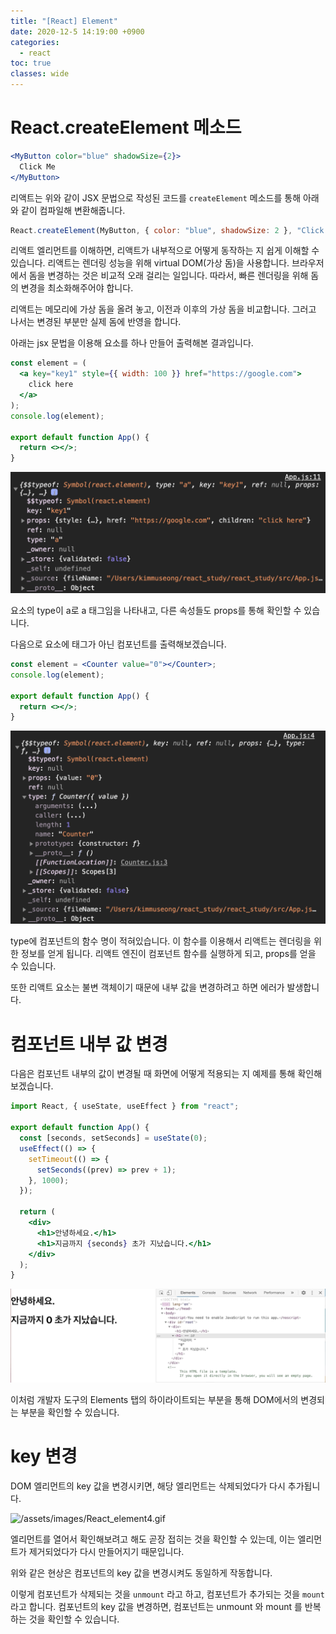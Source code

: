 ```yaml
---
title: "[React] Element"
date: 2020-12-5 14:19:00 +0900
categories:
  - react
toc: true
classes: wide
---
```


# React.createElement 메소드

```jsx
<MyButton color="blue" shadowSize={2}>
  Click Me
</MyButton>
```

리액트는 위와 같이 JSX 문법으로 작성된 코드를 `createElement` 메소드를 통해 아래와 같이 컴파일해 변환해줍니다.

```jsx
React.createElement(MyButton, { color: "blue", shadowSize: 2 }, "Click Me");
```

리액트 엘리먼트를 이해하면, 리액트가 내부적으로 어떻게 동작하는 지 쉽게 이해할 수 있습니다. 리액트는 렌더링 성능을 위해 virtual DOM(가상 돔)을 사용합니다. 브라우저에서 돔을 변경하는 것은 비교적 오래 걸리는 일입니다. 따라서, 빠른 렌더링을 위해 돔의 변경을 최소화해주어야 합니다.

리액트는 메모리에 가상 돔을 올려 놓고, 이전과 이후의 가상 돔을 비교합니다. 그러고 나서는 변경된 부분만 실제 돔에 반영을 합니다.

아래는 jsx 문법을 이용해 요소를 하나 만들어 출력해본 결과입니다.

```jsx
const element = (
  <a key="key1" style={{ width: 100 }} href="https://google.com">
    click here
  </a>
);
console.log(element);

export default function App() {
  return <></>;
}
```

![/assets/images/React_element.png](/assets/images/React_element.png)

요소의 type이 a로 a 태그임을 나타내고, 다른 속성들도 props를 통해 확인할 수 있습니다.

다음으로 요소에 태그가 아닌 컴포넌트를 출력해보겠습니다.

```jsx
const element = <Counter value="0"></Counter>;
console.log(element);

export default function App() {
  return <></>;
}
```

![/assets/images/React_element2.png](/assets/images/React_element2.png)

type에 컴포넌트의 함수 명이 적혀있습니다. 이 함수를 이용해서 리액트는 렌더링을 위한 정보를 얻게 됩니다. 리액트 엔진이 컴포넌트 함수를 실행하게 되고, props를 얻을 수 있습니다.

또한 리액트 요소는 불변 객체이기 때문에 내부 값을 변경하려고 하면 에러가 발생합니다.

# 컴포넌트 내부 값 변경

다음은 컴포넌트 내부의 값이 변경될 때 화면에 어떻게 적용되는 지 예제를 통해 확인해보겠습니다.

```jsx
import React, { useState, useEffect } from "react";

export default function App() {
  const [seconds, setSeconds] = useState(0);
  useEffect(() => {
    setTimeout(() => {
      setSeconds((prev) => prev + 1);
    }, 1000);
  });

  return (
    <div>
      <h1>안녕하세요.</h1>
      <h1>지금까지 {seconds} 초가 지났습니다.</h1>
    </div>
  );
}
```

![/assets/images/React_element3.gif](/assets/images/React_element3.gif)

이처럼 개발자 도구의 Elements 탭의 하이라이트되는 부분을 통해 DOM에서의 변경되는 부분을 확인할 수 있습니다.

# key 변경

DOM 엘리먼트의 key 값을 변경시키면, 해당 엘리먼트는 삭제되었다가 다시 추가됩니다.

![/assets/images/React_element4.gif](/assets/images/React_element4.gif)

엘리먼트를 열어서 확인해보려고 해도 곧장 접히는 것을 확인할 수 있는데, 이는 엘리먼트가 제거되었다가 다시 만들어지기 때문입니다.

위와 같은 현상은 컴포넌트의 key 값을 변경시켜도 동일하게 작동합니다.

이렇게 컴포넌트가 삭제되는 것을 `unmount` 라고 하고, 컴포넌트가 추가되는 것을 `mount` 라고 합니다. 컴포넌트의 key 값을 변경하면, 컴포넌트는 unmount 와 mount 를 반복하는 것을 확인할 수 있습니다.

